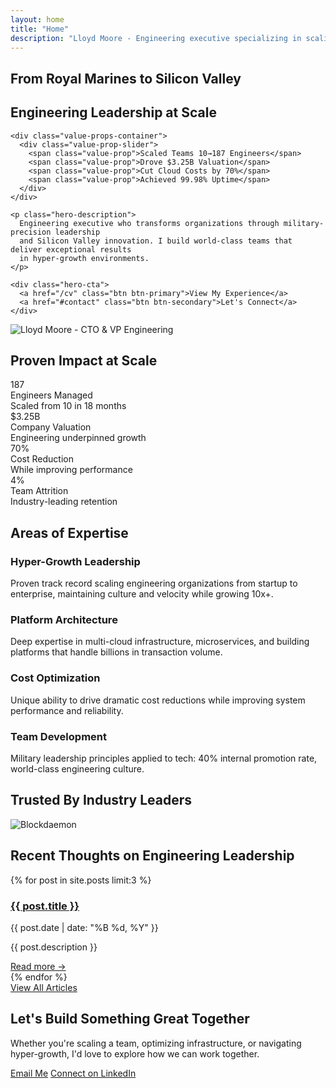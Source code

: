 ```yaml
---
layout: home
title: "Home"
description: "Lloyd Moore - Engineering executive specializing in scaling teams, platforms and revenue. CTO & VP Engineering with expertise in cloud architecture and digital transformation."
---
```


<section class="hero-section">
  <div class="hero-content">
    <h1 class="hero-title">From Royal Marines to Silicon Valley</h1>
    <h2 class="hero-subtitle">Engineering Leadership at Scale</h2>
    
    <div class="value-props-container">
      <div class="value-prop-slider">
        <span class="value-prop">Scaled Teams 10→187 Engineers</span>
        <span class="value-prop">Drove $3.25B Valuation</span>
        <span class="value-prop">Cut Cloud Costs by 70%</span>
        <span class="value-prop">Achieved 99.98% Uptime</span>
      </div>
    </div>
    
    <p class="hero-description">
      Engineering executive who transforms organizations through military-precision leadership 
      and Silicon Valley innovation. I build world-class teams that deliver exceptional results 
      in hyper-growth environments.
    </p>
    
    <div class="hero-cta">
      <a href="/cv" class="btn btn-primary">View My Experience</a>
      <a href="#contact" class="btn btn-secondary">Let's Connect</a>
    </div>
  </div>
  
  <div class="hero-image">
    <!-- Professional headshot placeholder -->
    <div class="headshot-placeholder">
      <img src="/assets/images/lloyd-moore-headshot.jpg" alt="Lloyd Moore - CTO & VP Engineering" />
    </div>
  </div>
</section>

<section class="impact-metrics">
  <h2>Proven Impact at Scale</h2>
  <div class="metrics-grid">
    <div class="metric-card">
      <div class="metric-number">187</div>
      <div class="metric-label">Engineers Managed</div>
      <div class="metric-detail">Scaled from 10 in 18 months</div>
    </div>
    <div class="metric-card">
      <div class="metric-number">$3.25B</div>
      <div class="metric-label">Company Valuation</div>
      <div class="metric-detail">Engineering underpinned growth</div>
    </div>
    <div class="metric-card">
      <div class="metric-number">70%</div>
      <div class="metric-label">Cost Reduction</div>
      <div class="metric-detail">While improving performance</div>
    </div>
    <div class="metric-card">
      <div class="metric-number">4%</div>
      <div class="metric-label">Team Attrition</div>
      <div class="metric-detail">Industry-leading retention</div>
    </div>
  </div>
</section>

<section class="expertise-areas">
  <h2>Areas of Expertise</h2>
  <div class="expertise-grid">
    <div class="expertise-card">
      <h3>Hyper-Growth Leadership</h3>
      <p>Proven track record scaling engineering organizations from startup to enterprise, 
      maintaining culture and velocity while growing 10x+.</p>
    </div>
    <div class="expertise-card">
      <h3>Platform Architecture</h3>
      <p>Deep expertise in multi-cloud infrastructure, microservices, and building platforms 
      that handle billions in transaction volume.</p>
    </div>
    <div class="expertise-card">
      <h3>Cost Optimization</h3>
      <p>Unique ability to drive dramatic cost reductions while improving system performance 
      and reliability.</p>
    </div>
    <div class="expertise-card">
      <h3>Team Development</h3>
      <p>Military leadership principles applied to tech: 40% internal promotion rate, 
      world-class engineering culture.</p>
    </div>
  </div>
</section>

<section class="companies-section">
  <h2>Trusted By Industry Leaders</h2>
  <div class="companies-grid">
    <div class="company-logo">
      <img src="/assets/images/blockdaemon-logo.png" alt="Blockdaemon" />
    </div>
    <!-- Add more company logos as needed -->
  </div>
</section>

<section class="recent-thoughts">
  <h2>Recent Thoughts on Engineering Leadership</h2>
  <div class="blog-preview">
    {% for post in site.posts limit:3 %}
    <article class="blog-card">
      <h3><a href="{{ post.url }}">{{ post.title }}</a></h3>
      <p class="post-meta">{{ post.date | date: "%B %d, %Y" }}</p>
      <p>{{ post.description }}</p>
      <a href="{{ post.url }}" class="read-more">Read more →</a>
    </article>
    {% endfor %}
  </div>
  <div class="blog-cta">
    <a href="/blog" class="btn btn-outline">View All Articles</a>
  </div>
</section>

<section id="contact" class="contact-section">
  <h2>Let's Build Something Great Together</h2>
  <p>Whether you're scaling a team, optimizing infrastructure, or navigating hyper-growth, 
  I'd love to explore how we can work together.</p>
  <div class="contact-options">
    <a href="mailto:lloyd@lloydmoore.com" class="btn btn-primary">Email Me</a>
    <a href="https://www.linkedin.com/in/lloydmoore" class="btn btn-secondary">Connect on LinkedIn</a>
  </div>
</section>